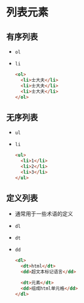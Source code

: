 # 列表元素

## 有序列表

  - `ol`

  - `li`

    ```html
    <ol>
      <li>士大夫</li>
      <li>士大夫</li>
      <li>士大夫</li>
    </ol>
    ```

## 无序列表

  - `ul`

  - `li`

    ```html
    <ul>
      <li>1</li>
      <li>2</li>
      <li>3</li>
    </ul>
    ```

## 定义列表

  - 通常用于一些术语的定义

  - `dl`

  - `dt`

  - `dd`

    ```html
    <dl>
      <dt>html</dt>
      <dd>超文本标记语言</dd>

      <dt>元素</dt>
      <dd>组成html单元格</dd>
    </dl>
    ```
